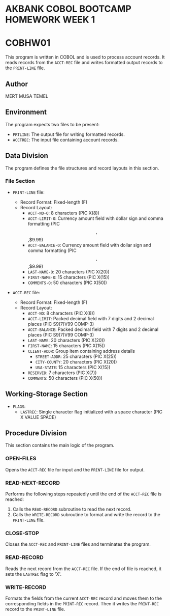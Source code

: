 # AKBANK COBOL BOOTCAMP HOMEWORK WEEK 1

# COBHW01

This program is written in COBOL and is used to process account records. It reads records from the `ACCT-REC` file and writes formatted output records to the `PRINT-LINE` file.

## Author
MERT MUSA TEMEL

## Environment
The program expects two files to be present:
- `PRTLINE`: The output file for writing formatted records.
- `ACCTREC`: The input file containing account records.

## Data Division
The program defines the file structures and record layouts in this section.

### File Section
- `PRINT-LINE` file:
  - Record Format: Fixed-length (F)
  - Record Layout:
    - `ACCT-NO-O`: 8 characters (PIC X(8))
    - `ACCT-LIMIT-O`: Currency amount field with dollar sign and comma formatting (PIC $$,$$$,$$9.99)
    - `ACCT-BALANCE-O`: Currency amount field with dollar sign and comma formatting (PIC $$,$$$,$$9.99)
    - `LAST-NAME-O`: 20 characters (PIC X(20))
    - `FIRST-NAME-O`: 15 characters (PIC X(15))
    - `COMMENTS-O`: 50 characters (PIC X(50))

- `ACCT-REC` file:
  - Record Format: Fixed-length (F)
  - Record Layout:
    - `ACCT-NO`: 8 characters (PIC X(8))
    - `ACCT-LIMIT`: Packed decimal field with 7 digits and 2 decimal places (PIC S9(7)V99 COMP-3)
    - `ACCT-BALANCE`: Packed decimal field with 7 digits and 2 decimal places (PIC S9(7)V99 COMP-3)
    - `LAST-NAME`: 20 characters (PIC X(20))
    - `FIRST-NAME`: 15 characters (PIC X(15))
    - `CLIENT-ADDR`: Group item containing address details
      - `STREET-ADDR`: 25 characters (PIC X(25))
      - `CITY-COUNTY`: 20 characters (PIC X(20))
      - `USA-STATE`: 15 characters (PIC X(15))
    - `RESERVED`: 7 characters (PIC X(7))
    - `COMMENTS`: 50 characters (PIC X(50))

## Working-Storage Section
- `FLAGS`:
  - `LASTREC`: Single character flag initialized with a space character (PIC X VALUE SPACE)

## Procedure Division
This section contains the main logic of the program.

### OPEN-FILES
Opens the `ACCT-REC` file for input and the `PRINT-LINE` file for output.

### READ-NEXT-RECORD
Performs the following steps repeatedly until the end of the `ACCT-REC` file is reached:
1. Calls the `READ-RECORD` subroutine to read the next record.
2. Calls the `WRITE-RECORD` subroutine to format and write the record to the `PRINT-LINE` file.

### CLOSE-STOP
Closes the `ACCT-REC` and `PRINT-LINE` files and terminates the program.

### READ-RECORD
Reads the next record from the `ACCT-REC` file. If the end of file is reached, it sets the `LASTREC` flag to 'X'.

### WRITE-RECORD
Formats the fields from the current `ACCT-REC` record and moves them to the corresponding fields in the `PRINT-REC` record. Then it writes the `PRINT-REC` record to the `PRINT-LINE` file.

